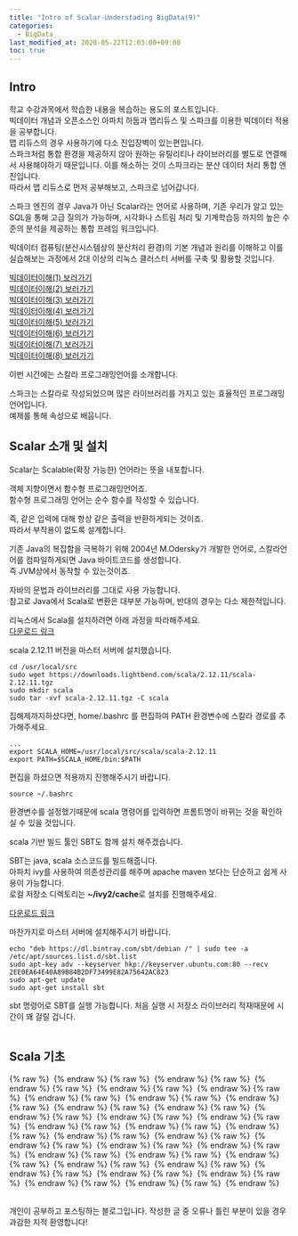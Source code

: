 ```yaml
---
title: "Intro of Scalar-Understading BigData(9)"
categories: 
  - BigData
last_modified_at: 2020-05-22T12:03:00+09:00
toc: true
---
```


Intro
---
학교 수강과목에서 학습한 내용을 복습하는 용도의 포스트입니다.<br/>
빅데이터 개념과 오픈소스인 아파치 하둡과 맵리듀스 및 스파크를 이용한 빅데이터 적용을 공부합니다.<br/>
맵 리듀스의 경우 사용하기에 다소 진입장벽이 있는편입니다.<br/> 스파크처럼 통합 환경을 제공하지 않아 원하는 유틸리티나 라이브러리를 별도로 연결해서 사용해야하기 때문입니다. 이를 해소하는 것이 스파크라는 분산 데이터 처리 통합 엔진입니다.<br/>
따라서 맵 리듀스로 먼저 공부해보고, 스파크로 넘어갑니다.<br/>

스파크 엔진의 경우 Java가 아닌 Scalar라는 언어로 사용하며, 기존 우리가 알고 있는 SQL을 통해 고급 질의가 가능하며, 시각화나 스트림 처리 및 기계학습등 까지의 높은 수준의 분석을 제공하는 통합 프레임 워크입니다.<br/>

빅데이터 컴퓨팅(분산시스템상의 분산처리 환경)의 기본 개념과 원리를 이해하고 이를 실습해보는 과정에서 2대 이상의 리눅스 클러스터 서버를 구축 및 활용할 것입니다.<br/>

[빅데이터이해(1) 보러가기](https://ohjinjin.github.io/bigdata/bigdata-1/)<br/>
[빅데이터이해(2) 보러가기](https://ohjinjin.github.io/bigdata/bigdata-2/)<br/>
[빅데이터이해(3) 보러가기](https://ohjinjin.github.io/bigdata/bigdata-3/)<br/>
[빅데이터이해(4) 보러가기](https://ohjinjin.github.io/bigdata/bigdata-4/)<br/>
[빅데이터이해(5) 보러가기](https://ohjinjin.github.io/bigdata/bigdata-5/)<br/>
[빅데이터이해(6) 보러가기](https://ohjinjin.github.io/bigdata/bigdata-6/)<br/>
[빅데이터이해(7) 보러가기](https://ohjinjin.github.io/bigdata/bigdata-7/)<br/>
[빅데이터이해(8) 보러가기](https://ohjinjin.github.io/bigdata/bigdata-7/)<br/>

이번 시간에는 스칼라 프로그래밍언어를 소개합니다.<br/>

스파크는 스칼라로 작성되었으며 많은 라이브러리를 가지고 있는 효율적인 프로그래밍언어입니다.<br/>
예제를 통해 속성으로 배웁니다.<br/>


Scalar 소개 및 설치
---
Scalar는 Scalable(확장 가능한) 언어라는 뜻을 내포합니다.<br/>

객체 지향이면서 함수형 프로그래밍언어죠.<br/>
함수형 프로그래밍 언어는 순수 함수를 작성할 수 있습니다.<br/>

즉, 같은 입력에 대해 항상 같은 출력을 반환하게되는 것이죠.<br/>
따라서 부작용이 없도록 설계합니다.<br/>

기존 Java의 복잡함을 극복하기 위해 2004년 M.Odersky가 개발한 언어로, 스칼라언어를 컴파일하게되면 Java 바이트코드를 생성합니다.<br/>
즉 JVM상에서 동작할 수 있는것이죠.<br/>

자바의 문법과 라이브러리를 그대로 사용 가능합니다.<br/>
참고로 Java에서 Scala로 변환은 대부분 가능하며, 반대의 경우는 다소 제한적입니다.<br/>

리눅스에서 Scala를 설치하려면 아래 과정을 따라해주세요.<br/> 
[다운로드 링크](https://www.scala-lang.org/)<br/>

scala 2.12.11 버전을 마스터 서버에 설치했습니다.<br/>

~~~
cd /usr/local/src
sudo wget https://downloads.lightbend.com/scala/2.12.11/scala-2.12.11.tgz
sudo mkdir scala
sudo tar -xvf scala-2.12.11.tgz -C scala
~~~

집해제까지하셨다면, home/.bashrc 를 편집하여 PATH 환경변수에 스칼라 경로를 추가해주세요.<br/>

~~~
...
export SCALA_HOME=/usr/local/src/scala/scala-2.12.11
export PATH=$SCALA_HOME/bin:$PATH
~~~

편집을 하셨으면 적용까지 진행해주시기 바랍니다.<br/>
~~~
source ~/.bashrc
~~~

환경변수를 설정했기때문에 scala 명령어를 입력하면 프롬트명이 바뀌는 것을 확인하실 수 있을 것입니다.<br/>

scala 기반 빌드 툴인 SBT도 함께 설치 해주겠습니다.<br/>

SBT는 java, scala 소스코드를 빌드해줍니다.<br/>
아파치 ivy를 사용하여 의존성관리를 해주며 apache maven 보다는 단순하고 쉽게 사용이 가능합니다.<br/>
로컬 저장소 디렉토리는 **\~/ivy2/cache**로 설치를 진행해주세요.<br/>

[다운로드 링크](http://www.scala-sbt.org/)

마찬가지로 마스터 서버에 설치해주시기 바랍니다.<br/>

~~~
echo "deb https://dl.bintray.com/sbt/debian /" | sudo tee -a /etc/apt/sources.list.d/sbt.list
sudo apt-key adv --keyserver hkp://keyserver.ubuntu.com:80 --recv 2EE0EA64E40A89B84B2DF73499E82A75642AC823
sudo apt-get update
sudo apt-get install sbt
~~~

sbt 명령어로 SBT를 실행 가능합니다. 처음 실행 시 저장소 라이브러리 적재때문에 시간이 꽤 걸릴 겁니다.<br/>
<br/>

Scala 기초
---
{% raw %} <img src="https://ohjinjin.github.io/assets/images/20200418bigdata/슬라이드4.JPG" alt=""> {% endraw %}
{% raw %} <img src="https://ohjinjin.github.io/assets/images/20200418bigdata/슬라이드5.JPG" alt=""> {% endraw %}
{% raw %} <img src="https://ohjinjin.github.io/assets/images/20200418bigdata/슬라이드6.JPG" alt=""> {% endraw %}
{% raw %} <img src="https://ohjinjin.github.io/assets/images/20200418bigdata/슬라이드7.JPG" alt=""> {% endraw %}
{% raw %} <img src="https://ohjinjin.github.io/assets/images/20200418bigdata/슬라이드8.JPG" alt=""> {% endraw %}
{% raw %} <img src="https://ohjinjin.github.io/assets/images/20200418bigdata/슬라이드9.JPG" alt=""> {% endraw %}
{% raw %} <img src="https://ohjinjin.github.io/assets/images/20200418bigdata/슬라이드10.JPG" alt=""> {% endraw %}
{% raw %} <img src="https://ohjinjin.github.io/assets/images/20200418bigdata/슬라이드11.JPG" alt=""> {% endraw %}
{% raw %} <img src="https://ohjinjin.github.io/assets/images/20200418bigdata/슬라이드12.JPG" alt=""> {% endraw %}
{% raw %} <img src="https://ohjinjin.github.io/assets/images/20200418bigdata/슬라이드13.JPG" alt=""> {% endraw %}
{% raw %} <img src="https://ohjinjin.github.io/assets/images/20200418bigdata/슬라이드14.JPG" alt=""> {% endraw %}
{% raw %} <img src="https://ohjinjin.github.io/assets/images/20200418bigdata/슬라이드15.JPG" alt=""> {% endraw %}
{% raw %} <img src="https://ohjinjin.github.io/assets/images/20200418bigdata/슬라이드16.JPG" alt=""> {% endraw %}
{% raw %} <img src="https://ohjinjin.github.io/assets/images/20200418bigdata/슬라이드17.JPG" alt=""> {% endraw %}
{% raw %} <img src="https://ohjinjin.github.io/assets/images/20200418bigdata/슬라이드18.JPG" alt=""> {% endraw %}
{% raw %} <img src="https://ohjinjin.github.io/assets/images/20200418bigdata/슬라이드19.JPG" alt=""> {% endraw %}
{% raw %} <img src="https://ohjinjin.github.io/assets/images/20200418bigdata/슬라이드20.JPG" alt=""> {% endraw %}
{% raw %} <img src="https://ohjinjin.github.io/assets/images/20200418bigdata/슬라이드21.JPG" alt=""> {% endraw %}
{% raw %} <img src="https://ohjinjin.github.io/assets/images/20200418bigdata/슬라이드22.JPG" alt=""> {% endraw %}
{% raw %} <img src="https://ohjinjin.github.io/assets/images/20200418bigdata/슬라이드23.JPG" alt=""> {% endraw %}
{% raw %} <img src="https://ohjinjin.github.io/assets/images/20200418bigdata/슬라이드24.JPG" alt=""> {% endraw %}
{% raw %} <img src="https://ohjinjin.github.io/assets/images/20200418bigdata/슬라이드25.JPG" alt=""> {% endraw %}
{% raw %} <img src="https://ohjinjin.github.io/assets/images/20200418bigdata/슬라이드26.JPG" alt=""> {% endraw %}
{% raw %} <img src="https://ohjinjin.github.io/assets/images/20200418bigdata/슬라이드27.JPG" alt=""> {% endraw %}
{% raw %} <img src="https://ohjinjin.github.io/assets/images/20200418bigdata/슬라이드28.JPG" alt=""> {% endraw %}
{% raw %} <img src="https://ohjinjin.github.io/assets/images/20200418bigdata/슬라이드29.JPG" alt=""> {% endraw %}
{% raw %} <img src="https://ohjinjin.github.io/assets/images/20200418bigdata/슬라이드30.JPG" alt=""> {% endraw %}
{% raw %} <img src="https://ohjinjin.github.io/assets/images/20200418bigdata/슬라이드31.JPG" alt=""> {% endraw %}
{% raw %} <img src="https://ohjinjin.github.io/assets/images/20200418bigdata/슬라이드32.JPG" alt=""> {% endraw %}
{% raw %} <img src="https://ohjinjin.github.io/assets/images/20200418bigdata/슬라이드33.JPG" alt=""> {% endraw %}
{% raw %} <img src="https://ohjinjin.github.io/assets/images/20200418bigdata/슬라이드34.JPG" alt=""> {% endraw %}
{% raw %} <img src="https://ohjinjin.github.io/assets/images/20200418bigdata/슬라이드35.JPG" alt=""> {% endraw %}


<br/>
개인이 공부하고 포스팅하는 블로그입니다. 작성한 글 중 오류나 틀린 부분이 있을 경우 과감한 지적 환영합니다!<br/><br/>